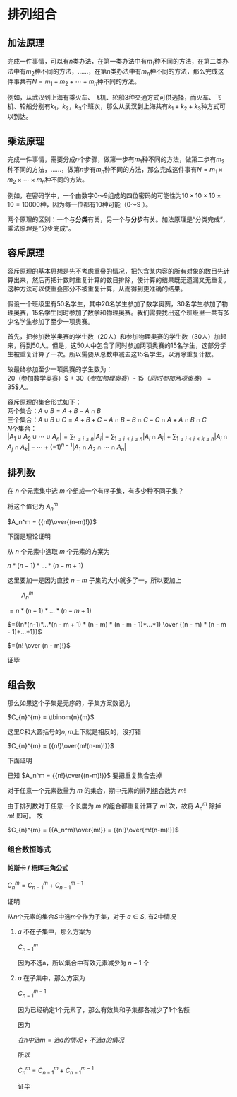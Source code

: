 # 排列组合

## 加法原理
完成一件事情，可以有$n$类办法，在第一类办法中有$m_1$种不同的方法，在第二类办法中有$m_2$种不同的方法，……，在第$n$类办法中有$m_n$种不同的方法，那么完成这件事共有$N = m_1 + m_2 + \cdots + m_n$种不同的方法。  

例如，从武汉到上海有乘火车、飞机、轮船$3$种交通方式可供选择，而火车、飞机、轮船分别有$k_1$，$k_2$，$k_3$个班次，那么从武汉到上海共有$k_1 + k_2 + k_3$种方式可以到达。  


## 乘法原理 
完成一件事情，需要分成$n$个步骤，做第一步有$m_1$种不同的方法，做第二步有$m_2$种不同的方法，……，做第$n$步有$m_n$种不同的方法，那么完成这件事有$N = m_1×m_2×\cdots×m_n$种不同的方法。  

例如，在密码学中，一个由数字$0$～$9$组成的四位密码的可能性为$10×10×10×10 = 10000$种，因为每一位都有$10$种可能（$0$～$9$ ）。  

两个原理的区别：一个与**分类**有关，另一个与**分步**有关。加法原理是“分类完成”，乘法原理是“分步完成”。  


## 容斥原理 
容斥原理的基本思想是先不考虑重叠的情况，把包含某内容的所有对象的数目先计算出来，然后再把计数时重复计算的数目排除，使计算的结果既无遗漏又无重复。这种方法可以使重叠部分不被重复计算，从而得到更准确的结果。  

假设一个班级里有$50$名学生，其中$20$名学生参加了数学奥赛，$30$名学生参加了物理奥赛，$15$名学生同时参加了数学和物理奥赛。我们需要找出这个班级里一共有多少名学生参加了至少一项奥赛。  

首先，把参加数学奥赛的学生数（$20$人）和参加物理奥赛的学生数（$30$人）加起来，得到$50$人。但是，这$50$人中包含了同时参加两项奥赛的$15$名学生，这部分学生被重复计算了一次。所以需要从总数中减去这$15$名学生，以消除重复计数。  

故最终参加至少一项奥赛的学生数为：  
$20$（参加数学奥赛）$ + 30$（参加物理奥赛）$- 15$（同时参加两项奥赛）$ = 35$人。  

容斥原理的集合形式如下：  
两个集合：$A\cup B = A + B - A\cap B$  
三个集合：$A\cup B\cup C = A + B + C - A\cap B - B\cap C - C\cap A + A\cap B\cap C$  
$N$个集合：  
$\vert A_1\cup A_2\cup\cdots\cup A_n\vert = \sum_{1\leq i\leq n}\vert A_i\vert - \sum_{1\leq i < j\leq n}\vert A_i\cap A_j\vert + \sum_{1\leq i < j < k\leq n}\vert A_i\cap A_j\cap A_k\vert - \cdots + (-1)^{n - 1}\vert A_1\cap A_2\cap\cdots\cap A_n\vert$


## 排列数

在  $n$ 个元素集中选 $m$ 个组成一个有序子集，有多少种不同子集？

将这个值记为 $A_n^m$

$A_n^m =  {{n!}\over{(n-m)!}}$

下面是理论证明

从 $n$ 个元素中选取 $m$ 个元素的方案为

 $n*(n-1)*...*(n - m + 1)$ 

这里要加一是因为直接 $n-m$ 子集的大小就多了一，所以要加上

$\qquad A_n^m$

$= n*(n-1)*...*(n - m + 1)$ 

$={(n*(n-1)*...*(n - m + 1) * (n - m) * (n - m - 1)*...*1) \over {(n - m) * (n - m - 1)*...*1}}$

$={n! \over (n - m)!}$

证毕

## 组合数

那么如果这个子集是无序的，子集方案数记为

$C_{n}^{m} = \tbinom{n}{m}$ 

这里C和大圆括号的$n,m$上下就是相反的，没打错

$C_{n}^{m} = {{n!}\over{m!(n-m)!}}$

下面证明

已知 $A_n^m =  {{n!}\over{(n-m)!}}$ 要把重复集合去掉

对于任意一个元素数量为 $m$ 的集合，期中元素的排列组合数为 $m!$

由于排列数对于任意一个长度为 $m$ 的组合都重复计算了 $m!$ 次，故将 $A_n^m$ 除掉 $m!$ 即可。 故

$C_{n}^{m} = {{A_n^m}\over{m!}} = {{n!}\over{m!(n-m)!}}$


### 组合数恒等式

####  帕斯卡 / 杨辉三角公式

$C_{n}^{m} = C_{n-1}^{m} + C_{n-1}^{m-1}$

证明

从$n$个元素的集合$S$中选$m$个作为子集，对于 $a \in S$, 有2中情况

1. $a$ 不在子集中，那么方案为

    $C_{n - 1}^{m}$

    因为不选a，所以集合中有效元素减少为 $n-1$ 个

2. $a$ 在子集中，那么方案为

    $C_{n - 1}^{m - 1}$

    因为已经确定1个元素了，那么有效集和子集都各减少了1个名额

    因为

    $在n中选m = 选a的情况 + 不选a的情况$

    所以

    $C_{n}^{m} = C_{n - 1}^{m} + C_{n - 1}^{m - 1}$

    证毕

